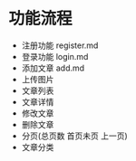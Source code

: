 # 功能流程

* 注册功能 register.md
* 登录功能 login.md
* 添加文章 add.md
* 上传图片
* 文章列表
* 文章详情
* 修改文章
* 删除文章
* 分页(总页数 首页未页 上一页)
* 文章分类
